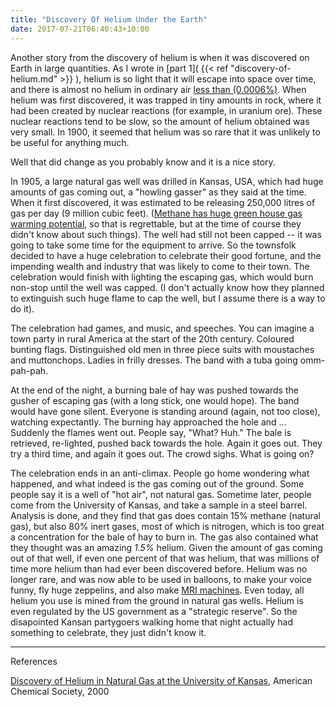 ```yaml
---
title: "Discovery Of Helium Under the Earth"
date: 2017-07-21T06:40:43+10:00
---
```



Another story from the discovery of helium is when it was discovered on Earth in large quantities. As I wrote in [part 1]( {{< ref "discovery-of-helium.md" >}} ), helium is so light that it will escape into space over time, and there is almost no helium in ordinary air [less than (0.0006%)][1]. When helium was first discovered, it was trapped in tiny amounts in rock, where it had been created by nuclear reactions (for example, in uranium ore). These nuclear reactions tend to be slow, so the amount of helium obtained was very small. In 1900, it seemed that helium was so rare that it was unlikely to be useful for anything much.

Well that did change as you probably know and it is a nice story.

In 1905, a large natural gas well was drilled in Kansas, USA, which had huge amounts of gas coming out, a "howling gasser" as they said at the time. When it first discovered, it was estimated to be releasing 250,000 litres of gas per day (9 million cubic feet). ([Methane has huge green house gas warming potential][2], so that is regrettable, but at the time of course they didn't know about such things). The well had still not been capped -- it was going to take some time for the equipment to arrive. So the townsfolk decided to have a huge celebration to celebrate their good fortune, and the impending wealth and industry that was likely to come to their town. The celebration would finish with lighting the escaping gas, which would burn non-stop until the well was capped. (I don't actually know how they planned to extinguish such huge flame to cap the well, but I assume there is a way to do it).

The celebration had games, and music, and speeches. You can imagine a town party in rural America at the start of the 20th century. Coloured bunting flags. Distinguished old men in three piece suits with moustaches and muttonchops. Ladies in frilly dresses. The band with a tuba going omm-pah-pah.

At the end of the night, a burning bale of hay was pushed towards the gusher of escaping gas (with a long stick, one would hope). The band would have gone silent. Everyone is standing around (again, not too close), watching expectantly. The burning hay approached the hole and ... Suddenly the flames went out. People say, "What? Huh." The bale is retrieved, re-lighted, pushed back towards the hole. Again it goes out. They try a third time, and again it goes out. The crowd sighs. What is going on?

The celebration ends in an anti-climax. People go home wondering what happened, and what indeed is the gas coming out of the ground. Some people say it is a well of "hot air", not natural gas. Sometime later, people come from the University of Kansas, and take a sample in a steel barrel. Analysis is done, and they find that gas does contain 15% methane (natural gas), but also 80% inert gases, most of which is nitrogen, which is too great a concentration for the bale of hay to burn in. The gas also contained what they thought was an amazing _1.5%_ helium. Given the amount of gas coming out of that well, if even one percent of that was helium, that was millions of time more helium than had ever been discovered before. Helium was no longer rare, and was now able to be used in balloons, to make your voice funny, fly huge zeppelins, and also make [MRI machines](https://en.wikipedia.org/wiki/Magnetic_resonance_imaging). Even today, all helium you use is mined from the ground in natural gas wells. Helium is even regulated by the US government as a "strategic reserve". So the disapointed Kansan partygoers walking home that night actually had something to celebrate, they just didn't know it.


------

References


[Discovery of Helium in Natural Gas at the University of Kansas](https://www.acs.org/content/acs/en/education/whatischemistry/landmarks/heliumnaturalgas.html), American Chemical Society, 2000

[1]: https://en.wikipedia.org/wiki/Atmosphere_of_Earth
[2]: https://en.wikipedia.org/wiki/Global_warming_potential
